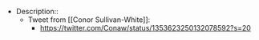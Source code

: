 - Description::
    - Tweet from [[Conor Sullivan-White]]:
        - https://twitter.com/Conaw/status/1353623250132078592?s=20
